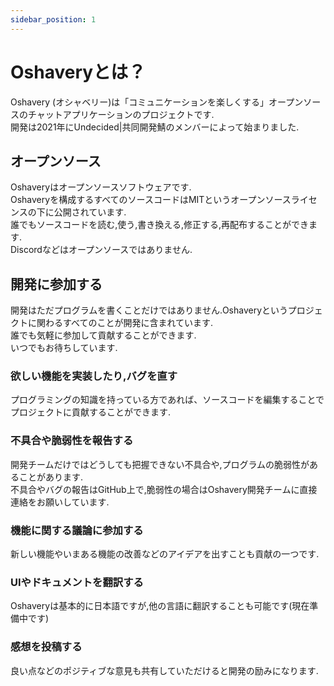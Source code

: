 ```yaml
---
sidebar_position: 1
---
```


# Oshaveryとは？

Oshavery (オシャベリー)は「コミュニケーションを楽しくする」オープンソースのチャットアプリケーションのプロジェクトです.  
開発は2021年にUndecided|共同開発鯖のメンバーによって始まりました.

## オープンソース
Oshaveryはオープンソースソフトウェアです.  
Oshaveryを構成するすべてのソースコードはMITというオープンソースライセンスの下に公開されています.  
誰でもソースコードを読む,使う,書き換える,修正する,再配布することができます.  
Discordなどはオープンソースではありません.  

## 開発に参加する
開発はただプログラムを書くことだけではありません.Oshaveryというプロジェクトに関わるすべてのことが開発に含まれています.  
誰でも気軽に参加して貢献することができます.  
いつでもお待ちしています.

### 欲しい機能を実装したり,バグを直す  
プログラミングの知識を持っている方であれば、ソースコードを編集することでプロジェクトに貢献することができます.

### 不具合や脆弱性を報告する  
開発チームだけではどうしても把握できない不具合や,プログラムの脆弱性があることがあります.  
不具合やバグの報告はGitHub上で,脆弱性の場合はOshavery開発チームに直接連絡をお願いしています.  

### 機能に関する議論に参加する  
新しい機能やいまある機能の改善などのアイデアを出すことも貢献の一つです.  

### UIやドキュメントを翻訳する  
Oshaveryは基本的に日本語ですが,他の言語に翻訳することも可能です(現在準備中です)

### 感想を投稿する  
良い点などのポジティブな意見も共有していただけると開発の励みになります.

